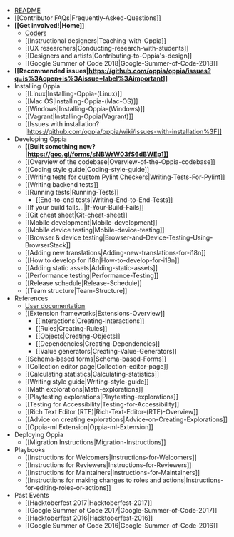   * [README](https://github.com/oppia/oppia/blob/develop/README.md#oppia)
  * [[Contributor FAQs|Frequently-Asked-Questions]]
  * **[[Get involved!|Home]]**
    * [Coders](https://github.com/oppia/oppia/wiki/Contributing-code-to-Oppia#setting-things-up)
    * [[Instructional designers|Teaching-with-Oppia]]
    * [[UX researchers|Conducting-research-with-students]]
    * [[Designers and artists|Contributing-to-Oppia's-design]]
    * [[Google Summer of Code 2018|Google-Summer-of-Code-2018]]
  * **[[Recommended issues|https://github.com/oppia/oppia/issues?q=is%3Aopen+is%3Aissue+label%3Aimportant]]**
  * Installing Oppia
    * [[Linux|Installing-Oppia-(Linux)]]
    * [[Mac OS|Installing-Oppia-(Mac-OS)]]
    * [[Windows|Installing-Oppia-(Windows)]]
    * [[Vagrant|Installing-Oppia(Vagrant)]]
    * [[Issues with installation?|https://github.com/oppia/oppia/wiki/Issues-with-installation%3F]]
  * Developing Oppia
    * **[[Built something new?|https://goo.gl/forms/sNBWrW03fS6dBWEp1]]**
    * [[Overview of the codebase|Overview-of-the-Oppia-codebase]]
    * [[Coding style guide|Coding-style-guide]]
    * [[Writing tests for custom Pylint Checkers|Writing-Tests-For-Pylint]] 
    * [[Writing backend tests]]
    * [[Running tests|Running-Tests]]
      * [[End-to-end tests|Writing-End-to-End-Tests]]
    * [[If your build fails...|If-Your-Build-Fails]]
    * [[Git cheat sheet|Git-cheat-sheet]]
    * [[Mobile development|Mobile-development]]
    * [[Mobile device testing|Mobile-device-testing]]
    * [[Browser & device testing|Browser-and-Device-Testing-Using-BrowserStack]]
    * [[Adding new translations|Adding-new-translations-for-i18n]]
    * [[How to develop for i18n|How-to-develop-for-i18n]]
    * [[Adding static assets|Adding-static-assets]]
    * [[Performance testing|Performance-Testing]]
    * [[Release schedule|Release-Schedule]]
    * [[Team structure|Team-Structure]]
  * References
    * [User documentation](https://oppia.github.io/)
    * [[Extension frameworks|Extensions-Overview]]
      * [[Interactions|Creating-Interactions]]
      * [[Rules|Creating-Rules]]
      * [[Objects|Creating-Objects]]
      * [[Dependencies|Creating-Dependencies]]
      * [[Value generators|Creating-Value-Generators]]
    * [[Schema-based forms|Schema-based-Forms]]
    * [[Collection editor page|Collection-editor-page]]
    * [[Calculating statistics|Calculating-statistics]]
    * [[Writing style guide|Writing-style-guide]]
    * [[Math explorations|Math-explorations]]
    * [[Playtesting explorations|Playtesting-explorations]]
    * [[Testing for Accessibility|Testing-for-Accessibility]]
    * [[Rich Text Editor (RTE)|Rich-Text-Editor-(RTE)-Overview]]
    * [[Advice on creating explorations|Advice-on-Creating-Explorations]]
    * [[Oppia-ml Extension|Oppia-ml-Extension]]
  * Deploying Oppia
    * [[Migration Instructions|Migration-Instructions]]
  * Playbooks
    * [[Instructions for Welcomers|Instructions-for-Welcomers]]
    * [[Instructions for Reviewers|Instructions-for-Reviewers]]
    * [[Instructions for Maintainers|Instructions-for-Maintainers]]
    * [[Instructions for making changes to roles and actions|Instructions-for-editing-roles-or-actions]]
  * Past Events
    * [[Hacktoberfest 2017|Hacktoberfest-2017]]
    * [[Google Summer of Code 2017|Google-Summer-of-Code-2017]]
    * [[Hacktoberfest 2016|Hacktoberfest-2016]]
    * [[Google Summer of Code 2016|Google-Summer-of-Code-2016]]
